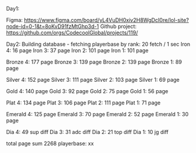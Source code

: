 Day1: 

Figma: https://www.figma.com/board/yL4VuDH0xiv2H8WgDcI0re/lol-site?node-id=0-1&t=8oKvD91fzMtGhp3d-1
Github project: https://github.com/orgs/CodecoolGlobal/projects/119/

Day2: 
Building database - fetching playerbase by rank: 
20 fetch / 1 sec
Iron 4: 16 page
Iron 3: 37 page
Iron 2: 101 page
Iron 1: 101 page

Bronze 4: 177 page
Bronze 3: 139 page
Bronze 2: 139 page
Bronze 1: 89 page

Silver 4: 152 page
Silver 3: 111 page
Silver 2: 103 page
Silver 1: 69 page

Gold 4: 140 page
Gold 3: 92 page
Gold 2: 75 page
Gold 1: 56 page

Plat 4: 134 page
Plat 3: 106 page
Plat 2: 111 page
Plat 1: 71 page

Emerald 4: 125 page
Emerald 3: 70 page
Emerald 2: 52 page
Emerald 1: 30 page

Dia 4: 49 sup diff
Dia 3: 31 adc diff
Dia 2: 21 top diff
Dia 1: 10 jg diff

total page sum 2268
playerbase: xx 